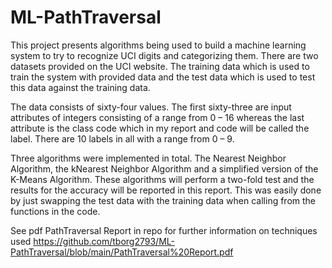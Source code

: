 # ML-PathTraversal

This project presents algorithms being used to build a machine learning system to try to
recognize UCI digits and categorizing them. There are two datasets provided on the
UCI website. The training data which is used to train the system with provided data and
the test data which is used to test this data against the training data.

The data consists of sixty-four values. The first sixty-three are input attributes of
integers consisting of a range from 0 – 16 whereas the last attribute is the class code
which in my report and code will be called the label. There are 10 labels in all with a
range from 0 – 9.

Three algorithms were implemented in total. The Nearest Neighbor Algorithm, the kNearest Neighbor Algorithm and a simplified version of the K-Means Algorithm. These
algorithms will perform a two-fold test and the results for the accuracy will be reported in
this report. This was easily done by just swapping the test data with the training data
when calling from the functions in the code.

See pdf PathTraversal Report in repo for further information on techniques used
https://github.com/tborg2793/ML-PathTraversal/blob/main/PathTraversal%20Report.pdf
